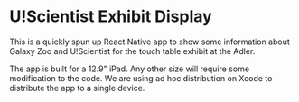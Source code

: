 # U!Scientist Exhibit Display

This is a quickly spun up React Native app to show some information about Galaxy Zoo
and U!Scientist for the touch table exhibit at the Adler.

The app is built for a 12.9" iPad. Any other size will require some modification
to the code. We are using ad hoc distribution on Xcode to distribute the app to a single
device.
